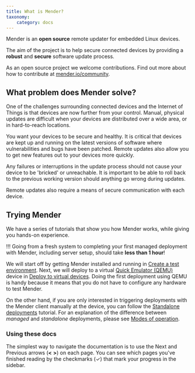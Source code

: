 ```yaml
---
title: What is Mender?
taxonomy:
    category: docs
---
```


Mender is an **open source** remote updater for embedded Linux devices.

The aim of the project is to help secure connected devices by providing a **robust** and **secure** software update process.

As an open source project we welcome contributions. Find out more about how to contribute at [mender.io/community](https://mender.io/community?target=_blank).


## What problem does Mender solve?

One of the challenges surrounding connected devices and the Internet of Things is that devices are now further from your control. Manual, physical updates are difficult when your devices are distributed over a wide area, or in hard-to-reach locations.

You want your devices to be secure and healthy. It is critical that devices are kept up and running on the latest versions of software where vulnerabilities and bugs have been patched. Remote updates also allow you to get new features out to your devices more quickly.

Any failures or interruptions in the update process should not cause your device to be 'bricked' or unreachable. It is important to be able to roll back to the previous working version should anything go wrong during updates.

Remote updates also require a means of secure communication with each device.


## Trying Mender

We have a series of tutorials that show you how Mender works, while giving you hands-on experience.

!!! Going from a fresh system to completing your first managed deployment with Mender, including server setup, should take **less than 1 hour**!

We will start off by getting Mender installed and running in [Create a test environment](../Create-a-test-environment).
Next, we will deploy to a virtual [Quick Emulator (QEMU)](http://qemu.org?target=_blank) device in [Deploy to virtual devices](../Deploy-to-virtual-devices).
Doing the first deployment using QEMU is handy because it means that you do not have to configure any hardware to test Mender.

On the other hand, if you are only interested in triggering deployments with the Mender client manually at the device,
you can follow the [Standalone deployments](../Standalone-deployments) tutorial. For an explanation of the
difference between *managed* and *standalone* deployments, please see
[Modes of operation](../../Architecture/overview#modes-of-operation).


### Using these docs

The simplest way to navigate the documentation is to use the Next and Previous arrows (**<**   **>**) on each page. You can see which pages you've finished reading by the checkmarks (✓) that mark your progress in the sidebar.
